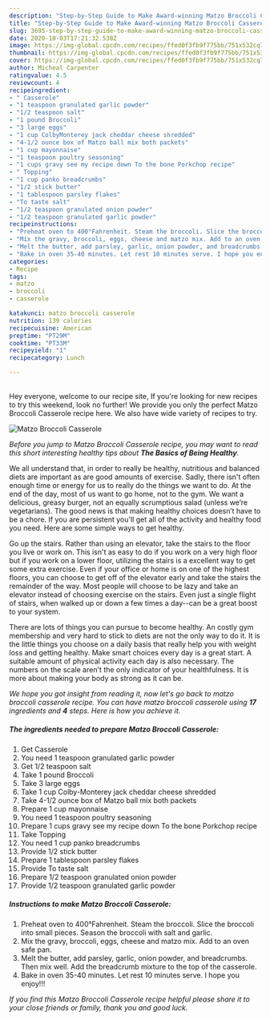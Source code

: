 ```yaml
---
description: "Step-by-Step Guide to Make Award-winning Matzo Broccoli Casserole"
title: "Step-by-Step Guide to Make Award-winning Matzo Broccoli Casserole"
slug: 3695-step-by-step-guide-to-make-award-winning-matzo-broccoli-casserole
date: 2020-10-03T17:21:32.538Z
image: https://img-global.cpcdn.com/recipes/ffed0f3fb9f775bb/751x532cq70/matzo-broccoli-casserole-recipe-main-photo.jpg
thumbnail: https://img-global.cpcdn.com/recipes/ffed0f3fb9f775bb/751x532cq70/matzo-broccoli-casserole-recipe-main-photo.jpg
cover: https://img-global.cpcdn.com/recipes/ffed0f3fb9f775bb/751x532cq70/matzo-broccoli-casserole-recipe-main-photo.jpg
author: Micheal Carpenter
ratingvalue: 4.5
reviewcount: 4
recipeingredient:
- " Casserole"
- "1 teaspoon granulated garlic powder"
- "1/2 teaspoon salt"
- "1 pound Broccoli"
- "3 large eggs"
- "1 cup ColbyMonterey jack cheddar cheese shredded"
- "4-1/2 ounce box of Matzo ball mix both packets"
- "1 cup mayonnaise"
- "1 teaspoon poultry seasoning"
- "1 cups gravy see my recipe down To the bone Porkchop recipe"
- " Topping"
- "1 cup panko breadcrumbs"
- "1/2 stick butter"
- "1 tablespoon parsley flakes"
- "To taste salt"
- "1/2 teaspoon granulated onion powder"
- "1/2 teaspoon granulated garlic powder"
recipeinstructions:
- "Preheat oven to 400°Fahrenheit. Steam the broccoli. Slice the broccoli into small pieces. Season the broccoli with salt and garlic."
- "Mix the gravy, broccoli, eggs, cheese and matzo mix. Add to an oven safe pan."
- "Melt the butter, add parsley, garlic, onion powder, and breadcrumbs. Then mix well. Add the breadcrumb mixture to the top of the casserole."
- "Bake in oven 35-40 minutes. Let rest 10 minutes serve. I hope you enjoy!!!"
categories:
- Recipe
tags:
- matzo
- broccoli
- casserole

katakunci: matzo broccoli casserole 
nutrition: 139 calories
recipecuisine: American
preptime: "PT29M"
cooktime: "PT33M"
recipeyield: "1"
recipecategory: Lunch

---
```

<br>
Hey everyone, welcome to our recipe site, If you're looking for new recipes to try this weekend, look no further! We provide you only the perfect Matzo Broccoli Casserole recipe here. We also have wide variety of recipes to try.
<br>


![Matzo Broccoli Casserole](https://img-global.cpcdn.com/recipes/ffed0f3fb9f775bb/751x532cq70/matzo-broccoli-casserole-recipe-main-photo.jpg)

<i>Before you jump to Matzo Broccoli Casserole recipe, you may want to read this short interesting healthy tips about <strong>The Basics of Being Healthy</strong>.</i>

We all understand that, in order to really be healthy, nutritious and balanced diets are important as are good amounts of exercise. Sadly, there isn't often enough time or energy for us to really do the things we want to do. At the end of the day, most of us want to go home, not to the gym. We want a delicious, greasy burger, not an equally scrumptious salad (unless we’re vegetarians). The good news is that making healthy choices doesn’t have to be a chore. If you are persistent you'll get all of the activity and healthy food you need. Here are some simple ways to get healthy.

Go up the stairs. Rather than using an elevator, take the stairs to the floor you live or work on. This isn't as easy to do if you work on a very high floor but if you work on a lower floor, utilizing the stairs is a excellent way to get some extra exercise. Even if your office or home is on one of the highest floors, you can choose to get off of the elevator early and take the stairs the remainder of the way. Most people will choose to be lazy and take an elevator instead of choosing exercise on the stairs. Even just a single flight of stairs, when walked up or down a few times a day--can be a great boost to your system. 

There are lots of things you can pursue to become healthy. An costly gym membership and very hard to stick to diets are not the only way to do it. It is the little things you choose on a daily basis that really help you with weight loss and getting healthy. Make smart choices every day is a great start. A suitable amount of physical activity each day is also necessary. The numbers on the scale aren't the only indicator of your healthfulness. It is more about making your body as strong as it can be. 


<i>We hope you got insight from reading it, now let's go back to matzo broccoli casserole recipe. You can have matzo broccoli casserole using <strong>17</strong> ingredients and <strong>4</strong> steps. Here is how you achieve it.
</i>

##### The ingredients needed to prepare Matzo Broccoli Casserole:

1. Get  Casserole
1. You need 1 teaspoon granulated garlic powder
1. Get 1/2 teaspoon salt
1. Take 1 pound Broccoli
1. Take 3 large eggs
1. Take 1 cup Colby-Monterey jack cheddar cheese shredded
1. Take 4-1/2 ounce box of Matzo ball mix both packets
1. Prepare 1 cup mayonnaise
1. You need 1 teaspoon poultry seasoning
1. Prepare 1 cups gravy see my recipe down To the bone Porkchop recipe
1. Take  Topping
1. You need 1 cup panko breadcrumbs
1. Provide 1/2 stick butter
1. Prepare 1 tablespoon parsley flakes
1. Provide To taste salt
1. Prepare 1/2 teaspoon granulated onion powder
1. Provide 1/2 teaspoon granulated garlic powder


##### Instructions to make Matzo Broccoli Casserole:

1. Preheat oven to 400°Fahrenheit. Steam the broccoli. Slice the broccoli into small pieces. Season the broccoli with salt and garlic.
1. Mix the gravy, broccoli, eggs, cheese and matzo mix. Add to an oven safe pan.
1. Melt the butter, add parsley, garlic, onion powder, and breadcrumbs. Then mix well. Add the breadcrumb mixture to the top of the casserole.
1. Bake in oven 35-40 minutes. Let rest 10 minutes serve. I hope you enjoy!!!


<i>If you find this Matzo Broccoli Casserole recipe helpful please share it to your close friends or family, thank you and good luck.</i>
